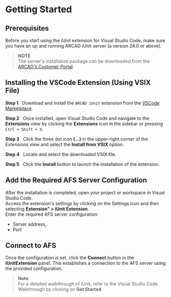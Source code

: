 # Getting Started

## Prerequisites
Before you start using the iUnit extension for Visual Studio Code, make sure you have an up and running ARCAD iUnit server (a version 24.0 or above).

> __NOTE__  
> The server's installation package can be downloaded from the [ARCAD's Customer Portal](https://portal.arcadsoftware.com/).

## Installing  the VSCode Extension (Using VSIX File)

**Step 1** &nbsp; Download and install the `ARCAD iUnit` extension from the [VSCode Marketplace](https://marketplace.visualstudio.com/items?itemName=arcadsoftware.arcad-iunit).

**Step 2** &nbsp; Once installed, open Visual Studio Code and navigate to the **Extensions** view by clicking the **Extensions** icon in the sidebar or pressing `Ctrl + Shift + X`.

**Step 3** &nbsp; Click the three dot icon **(...)** in the upper-right corner of the Extensions view and select the **Install from VSIX** option.

**Step 4** &nbsp; Locate and select the downloaded VSIX file.

**Step 5** &nbsp; Click the **Install** button to launch the installation of the extension.

## Add the Required AFS Server Configuration

After the installation is completed, open your project or workspace in Visual Studio Code.  
Access the extension's settings by clicking on the Settings icon and then selecting **Extension" > iUnit Extension**.  
Enter the required AFS server configuration:
- Server address,
- Port

## Connect to AFS

Once the configuration is set, click the **Connect** button in the **iUnitExtension** panel.
This establishes a connection to the AFS server using the provided configuration.

> __Note__  
> For a detailed walkthrough of iUnit, refer to the Visual Studio Code Walkthrough by clicking on **Get Started**.